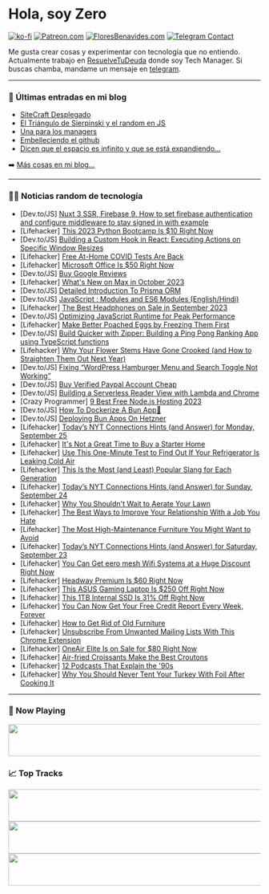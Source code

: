 # Hola, soy Zero

[![ko-fi](https://ko-fi.com/img/githubbutton_sm.svg)](https://ko-fi.com/J3J4N0LUK)
[![Patreon.com](https://img.shields.io/endpoint.svg?url=https%3A%2F%2Fshieldsio-patreon.vercel.app%2Fapi%3Fusername%3Dzerodragon%26type%3Dpatrons&style=for-the-badge)](https://patreon.com/zerodragon)
[![FloresBenavides.com](https://img.shields.io/website?down_message=oops&label=MiBlog&style=for-the-badge&up_message=online&url=https%3A%2F%2Ffloresbenavides.com)](https://floresbenavides.com)
[![Telegram Contact](https://img.shields.io/badge/escr%C3%ADbeme-ZeroDragon-%2326A5E4?style=for-the-badge&logo=telegram)](https://t.me/zerodragon)

Me gusta crear cosas y experimentar con tecnología que no entiendo.
Actualmente trabajo en [ResuelveTuDeuda](http://github.com/resuelve) donde soy Tech Manager.
Si buscas chamba, mandame un mensaje en [telegram](https://t.me/zerodragon).

---

### 📕 Últimas entradas en mi blog
<!-- BLOG-POST-LIST:START -->
- [SiteCraft Desplegado](https://floresbenavides.com/sitecraft-desplegado/)
- [El Triángulo de Sierpinski y el random en JS](https://floresbenavides.com/el-triangulo-de-sierpinski-y-el-random-en-js/)
- [Una para los managers](https://floresbenavides.com/una-para-los-managers/)
- [Embelleciendo el github](https://floresbenavides.com/embelleciendo-el-github/)
- [Dicen que el espacio es infinito y que se está expandiendo…](https://floresbenavides.com/dicen-que-el-espacio-es-infinito-y-que-se-esta-expandiendo/)
<!-- BLOG-POST-LIST:END -->

➡️ [Más cosas en mi blog...](https://floresbenavides.com)

---

### 👨‍💻 Noticias random de tecnología
<!-- TECH-POSTS:START -->
- [Dev.to/JS] [Nuxt 3 SSR, Firebase 9. How to set firebase authentication and configure middleware to stay signed in with example](https://dev.to/kucherol/nuxt-3-ssr-firebase-9-how-to-set-firebase-authentication-and-configure-middleware-to-stay-signed-in-with-example-op1)
- [Lifehacker] [This 2023 Python Bootcamp Is $10 Right Now](https://lifehacker.com/this-2023-python-bootcamp-is-10-right-now-1850863052)
- [Dev.to/JS] [Building a Custom Hook in React: Executing Actions on Specific Window Resizes](https://dev.to/alais29/building-a-custom-hook-in-react-executing-actions-on-specific-window-resizes-4gi1)
- [Lifehacker] [Free At-Home COVID Tests Are Back](https://lifehacker.com/free-at-home-covid-tests-are-coming-back-1850860991)
- [Lifehacker] [Microsoft Office Is $50 Right Now](https://lifehacker.com/microsoft-office-is-50-right-now-1850862416)
- [Dev.to/JS] [Buy Google Reviews](https://dev.to/aurora1m/buy-google-reviews-671)
- [Lifehacker] [What&#39;s New on Max in October 2023](https://lifehacker.com/whats-new-on-max-in-october-2023-1850868379)
- [Dev.to/JS] [Detailed Introduction To Prisma ORM](https://dev.to/sammaji15/detailed-introduction-to-prisma-orm-nm2)
- [Dev.to/JS] [JavaScript : Modules and ES6 Modules &lpar;English/Hindi&rpar;](https://dev.to/dharmikdholu96/javascript-modules-and-es6-modules-englishhindi-55j0)
- [Lifehacker] [The Best Headphones on Sale in September 2023](https://lifehacker.com/best-headphone-deals-1850866758)
- [Dev.to/JS] [Optimizing JavaScript Runtime for Peak Performance](https://dev.to/codingcrafts/optimizing-javascript-runtime-for-peak-performance-30f)
- [Lifehacker] [Make Better Poached Eggs by Freezing Them First](https://lifehacker.com/make-better-poached-eggs-by-freezing-them-first-1850866365)
- [Dev.to/JS] [Build Quicker with Zipper: Building a Ping Pong Ranking App using TypeScript functions](https://dev.to/thawkin3/build-quicker-with-zipper-building-a-ping-pong-ranking-app-using-typescript-functions-52hi)
- [Lifehacker] [Why Your Flower Stems Have Gone Crooked &lpar;and How to Straighten Them Out Next Year&rpar;](https://lifehacker.com/why-your-flower-stems-have-gone-crooked-and-how-to-str-1850865776)
- [Dev.to/JS] [Fixing “WordPress Hamburger Menu and Search Toggle Not Working”](https://dev.to/stephengade/fixing-wordpress-hamburger-menu-and-search-toggle-not-working-25m4)
- [Dev.to/JS] [Buy Verified Paypal Account Cheap](https://dev.to/usatopservices/buy-verified-paypal-account-cheap-3omj)
- [Dev.to/JS] [Building a Serverless Reader View with Lambda and Chrome](https://dev.to/aws-builders/building-a-serverless-reader-view-with-lambda-and-chrome-766)
- [Crazy Programmer] [9 Best Free Node.js Hosting 2023](https://www.thecrazyprogrammer.com/2023/09/free-node-js-hosting.html)
- [Dev.to/JS] [How To Dockerize A Bun App🐳](https://dev.to/code42cate/how-to-dockerize-a-bun-app-38e4)
- [Dev.to/JS] [Deploying Bun Apps On Hetzner](https://dev.to/code42cate/deploying-bun-apps-on-hetzner-33kb)
- [Lifehacker] [Today’s NYT Connections Hints &lpar;and Answer&rpar; for Monday, September 25](https://lifehacker.com/nyt-connections-answer-today-september-25-2023-1850864622)
- [Lifehacker] [It&#39;s Not a Great Time to Buy a Starter Home](https://lifehacker.com/its-not-a-great-time-to-buy-a-starter-home-1850866617)
- [Lifehacker] [Use This One-Minute Test to Find Out If Your Refrigerator Is Leaking Cold Air](https://lifehacker.com/use-this-one-minute-test-to-find-out-if-your-refrigerat-1850866620)
- [Lifehacker] [This Is the Most &lpar;and Least&rpar; Popular Slang for Each Generation](https://lifehacker.com/this-is-the-most-and-least-popular-slang-for-each-gen-1850861058)
- [Lifehacker] [Today’s NYT Connections Hints &lpar;and Answer&rpar; for Sunday, September 24](https://lifehacker.com/nyt-connections-answer-today-september-24-2023-1850864473)
- [Lifehacker] [Why You Shouldn&#39;t Wait to Aerate Your Lawn](https://lifehacker.com/why-you-shouldnt-wait-to-aerate-your-lawn-1850860992)
- [Lifehacker] [The Best Ways to Improve Your Relationship With a Job You Hate](https://lifehacker.com/the-best-ways-to-improve-your-relationship-with-a-job-y-1850861003)
- [Lifehacker] [The Most High-Maintenance Furniture You Might Want to Avoid](https://lifehacker.com/the-most-high-maintenance-furniture-you-might-want-to-a-1850861015)
- [Lifehacker] [Today’s NYT Connections Hints &lpar;and Answer&rpar; for Saturday, September 23](https://lifehacker.com/nyt-connections-answer-today-september-23-2023-1850862961)
- [Lifehacker] [You Can Get eero mesh Wifi Systems at a Huge Discount Right Now](https://lifehacker.com/you-can-get-eero-mesh-wifi-systems-at-a-huge-discount-r-1850866748)
- [Lifehacker] [Headway Premium Is $60 Right Now](https://lifehacker.com/headway-premium-is-60-right-now-1850862380)
- [Lifehacker] [This ASUS Gaming Laptop Is $250 Off Right Now](https://lifehacker.com/this-asus-gaming-laptop-is-250-off-right-now-1850865843)
- [Lifehacker] [This 1TB Internal SSD Is 31% Off Right Now](https://lifehacker.com/this-1tb-internal-ssd-is-31-off-right-now-1850865883)
- [Lifehacker] [You Can Now Get Your Free Credit Report Every Week, Forever](https://lifehacker.com/you-can-now-get-your-free-credit-report-every-week-for-1850865987)
- [Lifehacker] [How to Get Rid of Old Furniture](https://lifehacker.com/the-right-way-to-get-rid-of-your-old-couch-1849842683)
- [Lifehacker] [Unsubscribe From Unwanted Mailing Lists With This Chrome Extension](https://lifehacker.com/unsubscribe-from-unwanted-mailing-lists-with-this-chrom-1850865766)
- [Lifehacker] [OneAir Elite Is on Sale for $80 Right Now](https://lifehacker.com/oneair-elite-is-on-sale-for-80-right-now-1850855039)
- [Lifehacker] [Air-fried Croissants Make the Best Croutons](https://lifehacker.com/air-fried-croissants-make-the-best-croutons-1850865723)
- [Lifehacker] [12 Podcasts That Explain the &#39;90s](https://lifehacker.com/the-podcasts-that-explain-the-90s-1850864874)
- [Lifehacker] [Why You Should Never Tent Your Turkey With Foil After Cooking It](https://lifehacker.com/do-not-tent-your-turkey-with-foil-1848035893)<!-- TECH-POSTS:END -->

---

### 🎵 Now Playing
<a href="https://spotify-now-playing-dun.vercel.app/now-playing?open"><img src="https://spotify-now-playing-dun.vercel.app/now-playing" width="540" height="64"></a>

### 📈 Top Tracks
<a href="https://spotify-now-playing-dun.vercel.app/top-tracks?i=1&open"><img src="https://spotify-now-playing-dun.vercel.app/top-tracks?i=1" width="540" height="64"></a>
<a href="https://spotify-now-playing-dun.vercel.app/top-tracks?i=2&open"><img src="https://spotify-now-playing-dun.vercel.app/top-tracks?i=2" width="540" height="64"></a>
<a href="https://spotify-now-playing-dun.vercel.app/top-tracks?i=3&open"><img src="https://spotify-now-playing-dun.vercel.app/top-tracks?i=3" width="540" height="64"></a>
